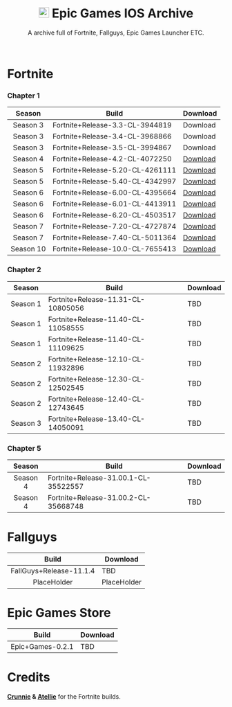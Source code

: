 
<div align=center>

# <img src="https://i.imgur.com/kUmoSIz.png" alt="Epic Games Logo" width="24" height="24"> Epic Games IOS Archive
A archive full of Fortnite, Fallguys, Epic Games Launcher ETC.

</div>
<br>

# Fortnite

### Chapter 1

| Season | Build | Download | 
| :---: | ----------- | ----------- | 
| Season 3 | Fortnite+Release-3.3-CL-3944819 | Download |
| Season 3 | Fortnite+Release-3.4-CL-3968866 | Download |
| Season 3 | Fortnite+Release-3.5-CL-3994867 | Download |
| Season 4 | Fortnite+Release-4.2-CL-4072250 | [Download](https://github.com/bozoteko/EpicGames-IOS-Archive/releases/download/release/Fortnite+Release-4.2-CL-4072250.ipa) |
| Season 5 | Fortnite+Release-5.20-CL-4261111 | [Download](https://github.com/bozoteko/EpicGames-IOS-Archive/releases/download/release/Fortnite+Release-5.20-CL-4261111.ipa) |
| Season 5 | Fortnite+Release-5.40-CL-4342997 | [Download](https://github.com/bozoteko/EpicGames-IOS-Archive/releases/download/release/Fortnite+Release-5.40-CL-4342997.ipa) |
| Season 6 | Fortnite+Release-6.00-CL-4395664 | [Download](https://github.com/bozoteko/EpicGames-IOS-Archive/releases/download/release/Fortnite+Release-6.00-CL-4395664.ipa) |
| Season 6 | Fortnite+Release-6.01-CL-4413911 | [Download](https://github.com/bozoteko/EpicGames-IOS-Archive/releases/download/release/Fortnite+Release-6.01-CL-4413911.ipa) |
| Season 6 | Fortnite+Release-6.20-CL-4503517 | [Download](https://github.com/bozoteko/EpicGames-IOS-Archive/releases/download/release/Fortnite+Release-6.20-CL-4503517.ipa) |
| Season 7 | Fortnite+Release-7.20-CL-4727874 | [Download](https://github.com/bozoteko/EpicGames-IOS-Archive/releases/download/release/Fortnite+Release-7.20-CL-4727874.ipa) |
| Season 7 | Fortnite+Release-7.40-CL-5011364 | [Download](https://github.com/bozoteko/EpicGames-IOS-Archive/releases/download/release/Fortnite+Release-7.40-CL-5011364.ipa) |
| Season 10 | Fortnite+Release-10.0-CL-7655413 | [Download](https://github.com/bozoteko/EpicGames-IOS-Archive/releases/download/release/Fortnite+Release-10.0-CL-7655413.ipa) |

### Chapter 2

| Season | Build | Download |
| :---: | ----------- | ----------- | 
| Season 1 | Fortnite+Release-11.31-CL-10805056 | TBD |
| Season 1 | Fortnite+Release-11.40-CL-11058555 | TBD |
| Season 1 | Fortnite+Release-11.40-CL-11109625 | TBD |
| Season 2 | Fortnite+Release-12.10-CL-11932896 | TBD |
| Season 2 | Fortnite+Release-12.30-CL-12502545 | TBD |
| Season 2 | Fortnite+Release-12.40-CL-12743645 | TBD |
| Season 3 | Fortnite+Release-13.40-CL-14050091 | TBD |

### Chapter 5

| Season | Build | Download |
| :---: | ----------- | ----------- | 
| Season 4 | Fortnite+Release-31.00.1-CL-35522557 | TBD |
| Season 4 | Fortnite+Release-31.00.2-CL-35668748 | TBD |

# Fallguys

| Build | Download |
| :---: | ----------- | 
| FallGuys+Release-11.1.4 | TBD |
| PlaceHolder | PlaceHolder |

# Epic Games Store
| Build | Download |
| :---: | ----------- | 
| Epic+Games-0.2.1 | TBD |

# Credits
**[Crunnie](https://github.com/Crunnie) & [Atellie](https://github.com/atellies/EpicGamesStoreIPA)** for the Fortnite builds.
